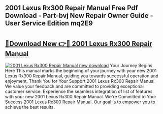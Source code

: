 ## 2001 Lexus Rx300 Repair Manual Free Pdf Download - Part-bvj New Repair Owner Guide - User Service Edition mq2E9

# <h2><a href="http://bc21683.oget.top/?id=2001+Lexus+Rx300+Repair+Manual">🔗Download New 👉🔴 2001 Lexus Rx300 Repair Manual</a></h2>

[![2001 Lexus Rx300 Repair Manual new download](https://i.imgur.com/5g1atiW.png)](http://bc21683.oget.top/?id=2001+Lexus+Rx300+Repair+Manual)
Your Journey Begins Here This manual marks the beginning of your journey with your new 2001 Lexus Rx300 Repair Manual, guiding you towards successful operation and enjoyment. Thank You for Your Support 2001 Lexus Rx300 Repair Manual We value your feedback and are committed to providing exceptional customer service. Experience the seamless integration of list of features with your new 2001 Lexus Rx300 Repair Manual. We're Committed to Your Success 2001 Lexus Rx300 Repair Manual. Our goal is to empower you to achieve the best results.
